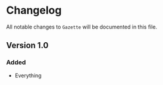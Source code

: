 # Changelog

All notable changes to `Gazette` will be documented in this file.

## Version 1.0

### Added
- Everything
